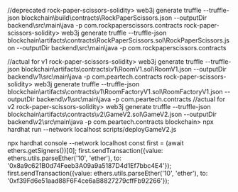 
//deprecated
rock-paper-scissors-solidity> web3j generate truffle --truffle-json blockchain\build\contracts\RockPaperScissors.json --outputDir backend\src\main\java -p com.rockpaperscissors.contracts
rock-paper-scissors-solidity> web3j generate truffle --truffle-json blockchain\artifacts\contracts\RockPaperScissors.sol\RockPaperScissors.json --outputDir backend\src\main\java -p com.rockpaperscissors.contracts

//actual for v1
rock-paper-scissors-solidity> web3j generate truffle --truffle-json blockchain\artifacts\contracts\v1\RoomV1.sol\RoomV1.json --outputDir backend\v1\src\main\java -p com.peartech.contracts
rock-paper-scissors-solidity> web3j generate truffle --truffle-json blockchain\artifacts\contracts\v1\RoomFactoryV1.sol\RoomFactoryV1.json --outputDir backend\v1\src\main\java -p com.peartech.contracts
//actual for v2
rock-paper-scissors-solidity> web3j generate truffle --truffle-json blockchain\artifacts\contracts\v2\GameV2.sol\GameV2.json --outputDir backend\v2\src\main\java -p com.peartech.contracts
blockchain> npx hardhat run --network localhost scripts/deployGameV2.js

npx hardhat console --network localhost
const first = (await ethers.getSigners())[0];
first.sendTransaction({value: ethers.utils.parseEther('10', 'ether'), to: '0x8a9c621B0d74Feeb3A09a9a5187D4d1Ef7bbc4E4'});
first.sendTransaction({value: ethers.utils.parseEther('10', 'ether'), to: '0xf39Fd6e51aad88F6F4ce6aB8827279cffFb92266'});
